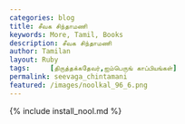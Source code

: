 ```yaml
---  
categories: blog  
title: சீவக சிந்தாமணி
keywords: More, Tamil, Books  
description: சீவக சிந்தாமணி
author: Tamilan  
layout: Ruby  
tags:     [திருத்தக்கதேவர்,ஐம்பெருங் காப்பியங்கள்]
permalink: seevaga_chintamani  
featured: /images/noolkal_96_6.png  
---  
```

{% include install_nool.md %} 

